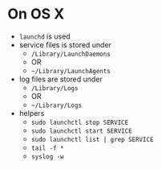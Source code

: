 # On OS X
- `launchd` is used
- service files is stored under 
    - `/Library/LaunchDaemons`
    - OR 
    - `~/Library/LaunchAgents`
- log files are stored under
    - `/Library/Logs`
    - OR
    - `~/Library/Logs`
- helpers
    - `sudo launchctl stop SERVICE`
    - `sudo launchctl start SERVICE`
    - `sudo launchctl list | grep SERVICE`
    - `tail -f *`
    - `syslog -w`
